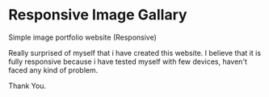# Responsive Image Gallary
Simple image portfolio website (Responsive)

Really surprised of myself that i have created this website.
I believe that it is fully responsive because i have tested myself with few devices, haven't faced any kind of problem.

Thank You.
